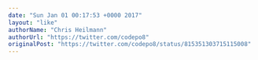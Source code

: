 ```yaml
---
date: "Sun Jan 01 00:17:53 +0000 2017"
layout: "like"
authorName: "Chris Heilmann"
authorUrl: "https://twitter.com/codepo8"
originalPost: "https://twitter.com/codepo8/status/815351303715115008"
---
```

